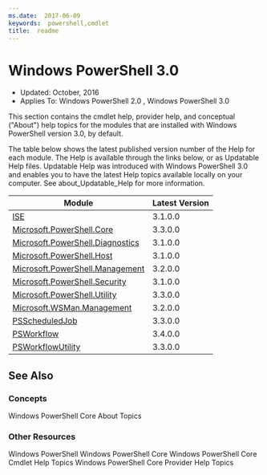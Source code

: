 ```yaml
---
ms.date:  2017-06-09
keywords:  powershell,cmdlet
title:  readme
---
```


# Windows PowerShell 3.0

- Updated: October, 2016
- Applies To: Windows PowerShell 2.0
, Windows PowerShell 3.0

This section contains the cmdlet help, provider help,
and conceptual ("About") help topics for the modules that are installed with Windows PowerShell version 3.0, by default.

The table below shows the latest published version number of the Help for each module.
The Help is available through the links below, or as Updatable Help files.
Updatable Help was introduced with Windows PowerShell 3.0 and enables you to have the latest Help topics available locally on your computer.
See about_Updatable_Help for more information.


Module | Latest Version
------ | --------------
[ISE](ISE/ISE.md) | 3.1.0.0
[Microsoft.PowerShell.Core](Microsoft.PowerShell.Core/Microsoft.PowerShell.Core.md) | 3.3.0.0
[Microsoft.PowerShell.Diagnostics](Microsoft.PowerShell.Diagnostics\Microsoft.PowerShell.Diagnostics.md) | 3.1.0.0
[Microsoft.PowerShell.Host](Microsoft.PowerShell.Host/Microsoft.PowerShell.Host.md) | 3.1.0.0
[Microsoft.PowerShell.Management](Microsoft.PowerShell.Management/Microsoft.PowerShell.Management.md) | 3.2.0.0
[Microsoft.PowerShell.Security](Microsoft.PowerShell.Security/Microsoft.PowerShell.Security.md) | 3.1.0.0
[Microsoft.PowerShell.Utility](Microsoft.PowerShell.Utility/Microsoft.PowerShell.Utility.md) | 3.3.0.0
[Microsoft.WSMan.Management](Microsoft.WSMan.Management/Microsoft.WSMan.Management.md) | 3.2.0.0
[PSScheduledJob](PSScheduledJob/PSScheduledJob.md) | 3.3.0.0
[PSWorkflow](PSWorkflow/PSWorkflow.md) | 3.4.0.0
[PSWorkflowUtility](PSWorkflowUtility/PSWorkflowUtility.md) | 3.3.0.0

##  See Also
###  Concepts
Windows PowerShell Core About Topics

###  Other Resources
Windows PowerShell
Windows PowerShell Core
Windows PowerShell Core Cmdlet Help Topics
Windows PowerShell Core Provider Help Topics

